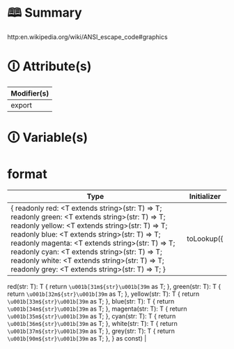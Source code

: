 # &#128366; Summary

http:en.wikipedia.org/wiki/ANSI_escape_code#graphics

# &#128712; Attribute(s)

| Modifier(s)                            |
|----------------------------------------|
| export |

# &#128712; Variable(s)

# format

| Type                        | Initializer                       |
|-----------------------------|-----------------------------------|
| { readonly red: &lt;T extends string&gt;(str: T) =&gt; T; readonly green: &lt;T extends string&gt;(str: T) =&gt; T; readonly yellow: &lt;T extends string&gt;(str: T) =&gt; T; readonly blue: &lt;T extends string&gt;(str: T) =&gt; T; readonly magenta: &lt;T extends string&gt;(str: T) =&gt; T; readonly cyan: &lt;T extends string&gt;(str: T) =&gt; T; readonly white: &lt;T extends string&gt;(str: T) =&gt; T; readonly grey: &lt;T extends string&gt;(str: T) =&gt; T; } | toLookup({
red<T extends string>(str: T): T {
return `\u001b[31m${str}\u001b[39m` as T;
},
green<T extends string>(str: T): T {
return `\u001b[32m${str}\u001b[39m` as T;
},
yellow<T extends string>(str: T): T {
return `\u001b[33m${str}\u001b[39m` as T;
},
blue<T extends string>(str: T): T {
return `\u001b[34m${str}\u001b[39m` as T;
},
magenta<T extends string>(str: T): T {
return `\u001b[35m${str}\u001b[39m` as T;
},
cyan<T extends string>(str: T): T {
return `\u001b[36m${str}\u001b[39m` as T;
},
white<T extends string>(str: T): T {
return `\u001b[37m${str}\u001b[39m` as T;
},
grey<T extends string>(str: T): T {
return `\u001b[90m${str}\u001b[39m` as T;
},
} as const) |